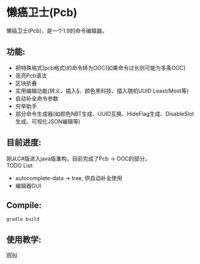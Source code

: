 # 懒癌卫士(Pcb)
懒癌卫士(Pcb)，是一个1.9的命令编辑器。  
## 功能:
+ 把特殊格式(pcb格式)的命令转为OOC(如果命令过长则可能为多条OOC)
+ 高亮Pcb语法
+ 区块折叠
+ 实用编辑功能(转义、插入§、颜色黑科技、插入随机UUID Least/Most等)
+ 自动补全命令参数
+ 穷举助手
+ 部分命令生成器(如颜色NBT生成、UUID互换、HideFlag生成、DisableSlot生成、可视化JSON编辑等)

## 目前进度:
刚从C#版进入java版重构，目前完成了Pcb -> OOC的部分。  
TODO List:
+ autocomplete-data -> tree, 供自动补全使用
+ 编辑器GUI

## Compile:
    gradle build

## 使用教学:
[Wiki](../../wiki)

